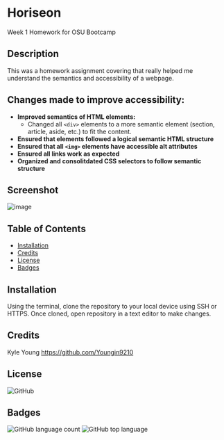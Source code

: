 # Horiseon

Week 1 Homework for OSU Bootcamp

## Description

This was a homework assignment covering that really helped me understand the semantics and accessibility of a webpage.

## Changes made to improve accessibility:

  * **Improved semantics of HTML elements:**
    * Changed all `<div>` elements to a more semantic element (section, article, aside, etc.) to fit the content.   
  * **Ensured that elements followed a logical semantic HTML structure**
  * **Ensured that all `<img>` elements have accessible alt attributes**
  * **Ensured all links work as expected**
  * **Organized and consolitdated CSS selectors to follow semantic structure**

  ## Screenshot

  ![image]()

  ## Table of Contents

  * [Installation](#installation)
  * [Credits](#credits)
  * [License](#license)
  * [Badges](#badges)

  ## Installation

  Using the terminal, clone the repository to your local device using SSH or HTTPS.  Once cloned, open repository in a text editor to make changes.

  ## Credits

  Kyle Young https://github.com/Youngin9210

  ## License

  <img alt="GitHub" src="https://img.shields.io/github/license/youngin9210/horiSEOn">

  ## Badges

  <img alt="GitHub language count" src="https://img.shields.io/github/languages/count/youngin9210/horiSEOn">
  <img alt="GitHub top language" src="https://img.shields.io/github/languages/top/youngin9210/horiSEOn">